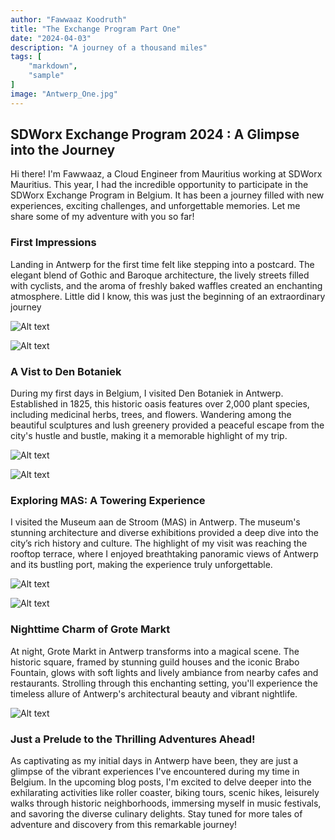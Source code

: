 ```yaml
---
author: "Fawwaaz Koodruth"
title: "The Exchange Program Part One"
date: "2024-04-03"
description: "A journey of a thousand miles"
tags: [
    "markdown",
    "sample"
]
image: "Antwerp_One.jpg"
---
```

## SDWorx Exchange Program 2024 : A Glimpse into the Journey



Hi there! I'm Fawwaaz, a Cloud Engineer from Mauritius working at SDWorx Mauritius. This year, I had the incredible opportunity to participate in the SDWorx Exchange Program in Belgium. It has been a journey filled with new experiences, exciting challenges, and unforgettable memories. Let me share some of my adventure with you so far!

### First Impressions

Landing in Antwerp for the first time felt like stepping into a postcard. The elegant blend of Gothic and Baroque architecture, the lively streets filled with cyclists, and the aroma of freshly baked waffles created an enchanting atmosphere. Little did I know, this was just the beginning of an extraordinary journey


![Alt text](Antwerp_Two.jpg "a title")

![Alt text](Antwerp_3.jpg "a title")

### A Vist to Den Botaniek

During my first days in Belgium, I visited Den Botaniek in Antwerp. Established in 1825, this historic oasis features over 2,000 plant species, including medicinal herbs, trees, and flowers. Wandering among the beautiful sculptures and lush greenery provided a peaceful escape from the city's hustle and bustle, making it a memorable highlight of my trip.

![Alt text](Antwerp_4.jpg "Den Botaniek")

![Alt text](Antwerp_5.jpg "Den Botaniek Restaurant")

### Exploring MAS: A Towering Experience

I visited the Museum aan de Stroom (MAS) in Antwerp. The museum's stunning architecture and diverse exhibitions provided a deep dive into the city’s rich history and culture. The highlight of my visit was reaching the rooftop terrace, where I enjoyed breathtaking panoramic views of Antwerp and its bustling port, making the experience truly unforgettable.

![Alt text](Antwerp_6.jpg "MAS_night")

![Alt text](Antwerp_7.jpg "MAS")

### Nighttime Charm of Grote Markt

At night, Grote Markt in Antwerp transforms into a magical scene. The historic square, framed by stunning guild houses and the iconic Brabo Fountain, glows with soft lights and lively ambiance from nearby cafes and restaurants. Strolling through this enchanting setting, you'll experience the timeless allure of Antwerp's architectural beauty and vibrant nightlife.

![Alt text](Antwerp_8.jpg "Grote_Markt")

### Just a Prelude to the Thrilling Adventures Ahead!

As captivating as my initial days in Antwerp have been, they are just a glimpse of the vibrant experiences I've encountered during my time in Belgium. In the upcoming blog posts, I'm excited to delve deeper into the exhilarating activities like roller coaster, biking tours, scenic hikes, leisurely walks through historic neighborhoods, immersing myself in music festivals, and savoring the diverse culinary delights. Stay tuned for more tales of adventure and discovery from this remarkable journey!
